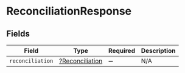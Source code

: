 # ReconciliationResponse


## Fields

| Field                                                    | Type                                                     | Required                                                 | Description                                              |
| -------------------------------------------------------- | -------------------------------------------------------- | -------------------------------------------------------- | -------------------------------------------------------- |
| `reconciliation`                                         | [?Reconciliation](../../models/shared/Reconciliation.md) | :heavy_minus_sign:                                       | N/A                                                      |